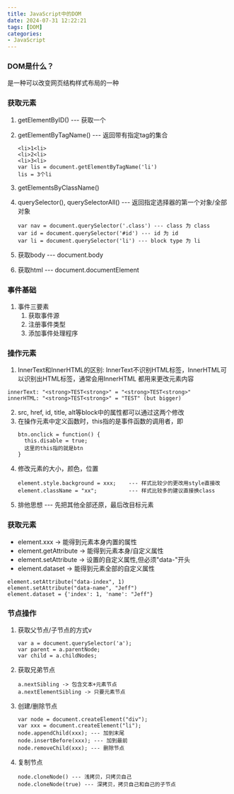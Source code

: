 ```yaml
---
title: JavaScript中的DOM
date: 2024-07-31 12:22:21
tags: [DOM]
categories: 
- JavaScript
---
```

### DOM是什么？

是一种可以改变网页结构样式布局的一种

### 获取元素

1. getElementByID() --- 获取一个
2. getElementByTagName() --- 返回带有指定tag的集合

   ```
   <li>1<li>
   <li>2<li>
   <li>3<li>
   var lis = document.getElementByTagName('li')
   lis = 3个li
   ```
3. getElementsByClassName()
4. querySelector(), querySelectorAll() --- 返回指定选择器的第一个对象/全部对象

   ```
   var nav = document.querySelector('.class') --- class 为 class
   var id = document.querySelector('#id') --- id 为 id
   var li = document.querySelector('li') --- block type 为 li
   ```
5. 获取body --- document.body
6. 获取html --- document.documentElement

### 事件基础

1. 事件三要素
   1. 获取事件源
   2. 注册事件类型
   3. 添加事件处理程序

### 操作元素

1. InnerText和InnerHTML的区别:
   InnerText不识别HTML标签，InnerHTML可以识别出HTML标签，通常会用InnerHTML
   都用来更改元素内容

```
innerText: "<strong>TEST<strong>" = "<strong>TEST<strong>"
innerHTML: "<strong>TEST<strong>" = "TEST" (but bigger)
```

2. src,  href, id, title, alt等block中的属性都可以通过这两个修改
3. 在操作元素中定义函数时，this指的是事件函数的调用者，即
   ```
   btn.onclick = function() {
     this.disable = true;
     这里的this指的就是btn
   }
   ```
4. 修改元素的大小，颜色，位置
   ```
   element.style.background = xxx;    --- 样式比较少的更改用style直接改
   element.className = "xx";          --- 样式比较多的建议直接换class
   ```
5. 排他思想 --- 先把其他全部还原，最后改目标元素

### 获取元素

* element.xxx -> 能得到元素本身内置的属性
* element.getAttribute -> 能得到元素本身/自定义属性
* element.setAttribute -> 设置的自定义属性,但必须"data-"开头
* element.dataset -> 能得到元素全部的自定义属性

```
element.setAttribute("data-index", 1)
element.setAttribute("data-name", "Jeff")
element.dataset = {'index': 1, 'name': "Jeff"}
```

### 节点操作

1. 获取父节点/子节点的方式v

   ```
   var a = document.querySelector('a');
   var parent = a.parentNode;
   var child = a.childNodes;
   ```
2. 获取兄弟节点

   ```
   a.nextSibling -> 包含文本+元素节点
   a.nextElementSibling -> 只要元素节点
   ```
3. 创建/删除节点

   ```
   var node = document.createElement("div");
   var xxx = document.createElement("li");
   node.appendChild(xxx); --- 加到末尾
   node.insertBefore(xxx); --- 加到最前
   node.removeChild(xxx); --- 删除节点
   ```
4. 复制节点

   ```
   node.cloneNode() --- 浅拷贝，只拷贝自己
   node.cloneNode(true) --- 深拷贝，拷贝自己和自己的子节点
   ```
